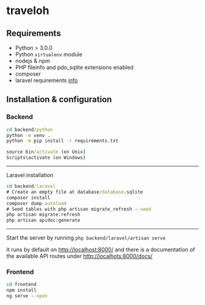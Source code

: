 # traveloh

## Requirements

* Python > 3.0.0
* Python `virtualenv` module
* nodejs & npm
* PHP fileinfo and pdo_sqlite extensions enabled
* composer
* laravel requirements [info](https://laravel.com/docs/7.x#server-requirements)

## Installation & configuration

### Backend

```cmd
cd backend/python
python -m venv .
python -m pip install -r requirements.txt

source bin/activate (on Unix)
Scripts\activate (on Windows)
```

---

Laravel installation

```cmd
cd backend/laravel
# Create an empty file at database/database.sqlite
composer install
composer dump-autoload
# Seed tables with php artisan migrate_refresh --seed
php artisan migrate:refresh
php artisan apidoc:generate
```

--- 

Start the server by running `php backend/laravel/artisan serve`

It runs by default on [http://localhost:8000/](http://localhost:8000/) and there is a documentation of the available API routes under [http://localhots:8000/docs/](http://localhots:8000/docs/)

### Frontend

```cmd
cd frontend
npm install
ng serve --open
```
